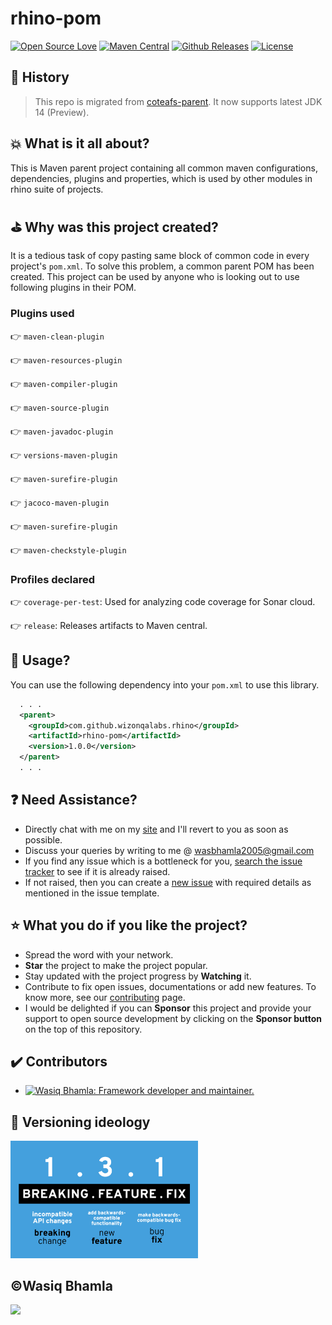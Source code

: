 # rhino-pom

[![Open Source Love](https://badges.frapsoft.com/os/v1/open-source.svg?v=103)][home]
[![Maven Central](https://img.shields.io/maven-central/v/com.github.wizonqalabs.rhino/rhino-pom.svg)][maven]
[![Github Releases](https://img.shields.io/github/downloads/wizonqalabs/rhino-pom/total.svg)](https://github.com/wizonqalabs/rhino-pom/releases)
[![License](https://img.shields.io/badge/License-Apache%202.0-blue.svg)](https://opensource.org/licenses/Apache-2.0)

## :tada: History

> This repo is migrated from [coteafs-parent](https://github.com/WasiqB/coteafs-parent). It now supports latest JDK 14 (Preview).

## :boom: What is it all about?

This is Maven parent project containing all common maven configurations, dependencies, plugins and properties, which is used by other modules in rhino suite of projects.

## :golf: Why was this project created?

It is a tedious task of copy pasting same block of common code in every project's `pom.xml`. To solve this problem, a common parent POM has been created. This project can be used by anyone who is looking out to use following plugins in their POM.

### Plugins used

:point_right: `maven-clean-plugin`

:point_right: `maven-resources-plugin`

:point_right: `maven-compiler-plugin`

:point_right: `maven-source-plugin`

:point_right: `maven-javadoc-plugin`

:point_right: `versions-maven-plugin`

:point_right: `maven-surefire-plugin`

:point_right: `jacoco-maven-plugin`

:point_right: `maven-surefire-plugin`

:point_right: `maven-checkstyle-plugin`

### Profiles declared

:point_right: `coverage-per-test`: Used for analyzing code coverage for Sonar cloud.

:point_right: `release`: Releases artifacts to Maven central.

## :pushpin: Usage?

You can use the following dependency into your `pom.xml` to use this library.

```xml
  . . .
  <parent>
    <groupId>com.github.wizonqalabs.rhino</groupId>
    <artifactId>rhino-pom</artifactId>
    <version>1.0.0</version>
  </parent>
  . . .
```

## :question: Need Assistance?
* Directly chat with me on my [site][] and I'll revert to you as soon as possible.
* Discuss your queries by writing to me @ wasbhamla2005@gmail.com
* If you find any issue which is a bottleneck for you, [search the issue tracker][] to see if it is already raised.
* If not raised, then you can create a [new issue][] with required details as mentioned in the issue template.

## :star: What you do if you like the project?
* Spread the word with your network.
* **Star** the project to make the project popular.
* Stay updated with the project progress by **Watching** it.
* Contribute to fix open issues, documentations or add new features. To know more, see our [contributing][] page.
* I would be delighted if you can **Sponsor** this project and provide your support to open source development by clicking on the **Sponsor button** on the top of this repository.

## :heavy_check_mark: Contributors

<div>
  <ul>
    <li>
      <a href="https://github.com/WasiqB">
        <img alt="Wasiq Bhamla: Framework developer and maintainer." src="https://github.com/WasiqB.png" width=100 height=100 />
      </a>
    </li>
  </ul>
</div>

## :ticket: Versioning ideology

<p align="left">
  <a href="http://semver.org/">
    <img src="assets/semver.png" width=300 />
  </a>
</p>

## :copyright:Wasiq Bhamla

<p align="left">
  <a href="http://www.apache.org/licenses/LICENSE-2.0">
    <img src="http://www.apache.org/img/asf_logo.png" width=300 />
  </a>
</p>

[site]: https://wasiqb.github.io
[search the issue tracker]: https://github.com/wizonqalabs/rhino-pom/issues?q=something
[new issue]: https://github.com/wizonqalabs/rhino-pom/issues/new
[contributing]: .github/CONTRIBUTING.md
[home]: https://github.com/wizonqalabs/rhino-pom
[maven]: https://maven-badges.herokuapp.com/maven-central/com.github.wizonqalabs.rhino/rhino-pom
